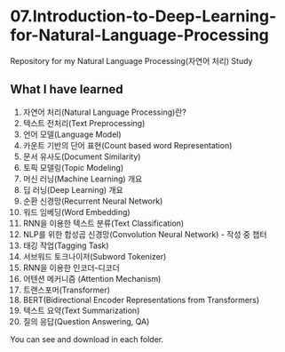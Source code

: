 # 07.Introduction-to-Deep-Learning-for-Natural-Language-Processing
Repository for my Natural Language Processing(자연어 처리) Study

## What I have learned
01. 자연어 처리(Natural Language Processing)란?
02. 텍스트 전처리(Text Preprocessing)
03. 언어 모델(Language Model)
04. 카운트 기반의 단어 표현(Count based word Representation)
05. 문서 유사도(Document Similarity)
06. 토픽 모델링(Topic Modeling)
07. 머신 러닝(Machine Learning) 개요
08. 딥 러닝(Deep Learning) 개요
09. 순환 신경망(Recurrent Neural Network)
10. 워드 임베딩(Word Embedding)
11. RNN을 이용한 텍스트 분류(Text Classification)
12. NLP를 위한 합성곱 신경망(Convolution Neural Network) - 작성 중 챕터
13. 태깅 작업(Tagging Task)
14. 서브워드 토크나이저(Subword Tokenizer)
15. RNN을 이용한 인코더-디코더
16. 어텐션 메커니즘 (Attention Mechanism)
17. 트랜스포머(Transformer)
18. BERT(Bidirectional Encoder Representations from Transformers)
19. 텍스트 요약(Text Summarization)
20. 질의 응답(Question Answering, QA)

You can see and download in each folder.
